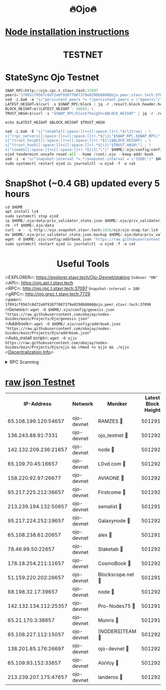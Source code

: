 <h1 align="center"> 🔥Ojo🔥</h1>

[Node installation instructions](https://github.com/obajay/nodes-Guides/tree/main/Projects/Ojo)
=

<h1 align="center"> TESTNET</h1>

# StateSync Ojo Testnet
```python
SNAP_RPC=http://ojo.rpc.t.stavr.tech:37097
peers="1f091cf9567c0d72a0f93877007379e0298b8860@ojo.peer.stavr.tech:37096"
sed -i.bak -e "s/^persistent_peers *=.*/persistent_peers = \"$peers\"/" $HOME/.ojo/config/config.toml
LATEST_HEIGHT=$(curl -s $SNAP_RPC/block | jq -r .result.block.header.height); \
BLOCK_HEIGHT=$((LATEST_HEIGHT - 100)); \
TRUST_HASH=$(curl -s "$SNAP_RPC/block?height=$BLOCK_HEIGHT" | jq -r .result.block_id.hash)

echo $LATEST_HEIGHT $BLOCK_HEIGHT $TRUST_HASH

sed -i.bak -E "s|^(enable[[:space:]]+=[[:space:]]+).*$|\1true| ; \
s|^(rpc_servers[[:space:]]+=[[:space:]]+).*$|\1\"$SNAP_RPC,$SNAP_RPC\"| ; \
s|^(trust_height[[:space:]]+=[[:space:]]+).*$|\1$BLOCK_HEIGHT| ; \
s|^(trust_hash[[:space:]]+=[[:space:]]+).*$|\1\"$TRUST_HASH\"| ; \
s|^(seeds[[:space:]]+=[[:space:]]+).*$|\1\"\"|" $HOME/.ojo/config/config.toml
ojod tendermint unsafe-reset-all --home /root/.ojo --keep-addr-book
sed -i -e "s/^snapshot-interval *=.*/snapshot-interval = \"1500\"/" $HOME/.ojo/config/app.toml
sudo systemctl restart ojod && journalctl -u ojod -f -o cat
```
# SnapShot (~0.4 GB) updated every 5 hours
```python
cd $HOME
apt install lz4
sudo systemctl stop ojod
cp $HOME/.ojo/data/priv_validator_state.json $HOME/.ojo/priv_validator_state.json.backup
rm -rf $HOME/.ojo/data
curl -o - -L http://ojo.snapshot.stavr.tech:1026/ojo/ojo-snap.tar.lz4 | lz4 -c -d - | tar -x -C $HOME/.ojo --strip-components 2
mv $HOME/.ojo/priv_validator_state.json.backup $HOME/.ojo/data/priv_validator_state.json
wget -O $HOME/.ojo/config/addrbook.json "https://raw.githubusercontent.com/obajay/nodes-Guides/main/Projects/Ojo/addrbook.json"
sudo systemctl restart ojod && journalctl -u ojod -f -o cat
```
 <h1 align="center"> Useful Tools</h1>

🔥EXPLORER🔥:        https://explorer.stavr.tech/Ojo-Devnet/staking        `Indexer "ON"` \
🔥API🔥:                     https://ojo.api.t.stavr.tech \
🔥RPC🔥:                    http://ojo.rpc.t.stavr.tech:37097              `Snapshot-interval = 100` \
🔥gRPC🔥:                  http://ojo.grpc.t.stavr.tech:7729 \
🔥peer🔥:                   `1f091cf9567c0d72a0f93877007379e0298b8860@ojo.peer.stavr.tech:37096` \
🔥Genesis🔥:    ```wget -O $HOME/.ojo/config/genesis.json "https://raw.githubusercontent.com/obajay/nodes-Guides/main/Projects/Ojo/genesis.json"``` \
🔥Addrbook🔥:    ```wget -O $HOME/.ojo/config/addrbook.json "https://raw.githubusercontent.com/obajay/nodes-Guides/main/Projects/Ojo/addrbook.json"``` \
🔥Auto_install script🔥: ```wget -O ojjo https://raw.githubusercontent.com/obajay/nodes-Guides/main/Projects/Ojo/ojjo && chmod +x ojjo && ./ojjo``` \
🔥[Decentralization Info](https://github.com/obajay/StateSync-snapshots/tree/main/Projects/Ojo/Decentralization)🔥



<details>
<summary>RPC Scanning</summary>

<h2 align="center"> We scan nodes in real time every 4 hours. And we provide the final result of RPC endpoints.
We cannot influence the operation of these nodes in any way. </h2>


```python
If Voting Power is higher than 0 --> then the Node is a validator of the network and may be subject to attack and be a potential threat to the chain.
```
```python
We marked such validators with a red symbol
```

</details>

[raw json Testnet](https://rpc-check.ojot.stavr.tech/ojot/rpc-ojot-result.json)
=


<table><tr><th>IP-Address</th><th>Network</th><th>Moniker</th><th>Latest Block Height</th><th>Earliest Block Height</th><th>Catching Up</th><th>Tx Index</th><th>Voting Power</th><th>Scan Time</th></tr><tr><td>65.108.199.120:54657</td><td>ojo-devnet</td><td>RAMZES 🔴</td><td>5012918</td><td>306156</td><td>False</td><td>on</td><td>15420</td><td>2024-01-18T00:17:40.029190489UTC</td></tr><tr><td>136.243.88.91:7331</td><td>ojo-devnet</td><td>ojo_testnet 🔴</td><td>5012920</td><td>308845</td><td>False</td><td>on</td><td>1000</td><td>2024-01-18T00:17:46.506516785UTC</td></tr><tr><td>142.132.209.236:21657</td><td>ojo-devnet</td><td>node 🔴</td><td>5012922</td><td>350001</td><td>False</td><td>on</td><td>1999</td><td>2024-01-18T00:18:02.477092517UTC</td></tr><tr><td>65.109.70.45:16657</td><td>ojo-devnet</td><td>L0vd.com 🔴</td><td>5012925</td><td>695918</td><td>False</td><td>off</td><td>998</td><td>2024-01-18T00:18:17.483882733UTC</td></tr><tr><td>158.220.92.97:26677</td><td>ojo-devnet</td><td>AVIAONE 🔴</td><td>5012921</td><td>2754001</td><td>False</td><td>on</td><td>19926</td><td>2024-01-18T00:17:57.151256341UTC</td></tr><tr><td>95.217.225.212:36657</td><td>ojo-devnet</td><td>Firstcome 🔴</td><td>5012920</td><td>2985946</td><td>False</td><td>on</td><td>13566</td><td>2024-01-18T00:17:46.207533743UTC</td></tr><tr><td>213.239.194.132:50657</td><td>ojo-devnet</td><td>semalist 🔴</td><td>5012918</td><td>3223522</td><td>False</td><td>on</td><td>21037</td><td>2024-01-18T00:17:40.360024896UTC</td></tr><tr><td>95.217.224.252:19657</td><td>ojo-devnet</td><td>Galaxynode 🔴</td><td>5012924</td><td>3685492</td><td>False</td><td>on</td><td>11888</td><td>2024-01-18T00:18:12.318538125UTC</td></tr><tr><td>65.108.238.61:20657</td><td>ojo-devnet</td><td>alex 🔴</td><td>5012918</td><td>4158001</td><td>False</td><td>on</td><td>11359</td><td>2024-01-18T00:17:39.662939975UTC</td></tr><tr><td>78.46.99.50:22657</td><td>ojo-devnet</td><td>Staketab 🔴</td><td>5012925</td><td>4254801</td><td>False</td><td>on</td><td>1276</td><td>2024-01-18T00:18:17.752120774UTC</td></tr><tr><td>178.18.254.211:11657</td><td>ojo-devnet</td><td>CosmoBook 🔴</td><td>5012923</td><td>4392001</td><td>False</td><td>off</td><td>1057</td><td>2024-01-18T00:18:04.976073937UTC</td></tr><tr><td>51.159.220.202:26657</td><td>ojo-devnet</td><td>Blockscope.net 🔴</td><td>5012918</td><td>4425001</td><td>False</td><td>on</td><td>1719</td><td>2024-01-18T00:17:39.335032032UTC</td></tr><tr><td>88.198.32.17:39657</td><td>ojo-devnet</td><td>node 🔴</td><td>5012923</td><td>4710001</td><td>False</td><td>on</td><td>86666</td><td>2024-01-18T00:18:07.643355796UTC</td></tr><tr><td>142.132.134.112:25357</td><td>ojo-devnet</td><td>Pro-Nodes75 🔴</td><td>5012919</td><td>4912919</td><td>False</td><td>on</td><td>24651</td><td>2024-01-18T00:17:43.342860428UTC</td></tr><tr><td>65.21.170.3:38657</td><td>ojo-devnet</td><td>Munris 🔴</td><td>5012919</td><td>4912919</td><td>False</td><td>off</td><td>20123</td><td>2024-01-18T00:17:45.831555955UTC</td></tr><tr><td>65.108.227.112:15057</td><td>ojo-devnet</td><td>[NODERS]TEAM 🔴</td><td>5012925</td><td>4912925</td><td>False</td><td>off</td><td>9999</td><td>2024-01-18T00:18:14.718345514UTC</td></tr><tr><td>138.201.85.176:26697</td><td>ojo-devnet</td><td>ojo-devnet 🔴</td><td>5012925</td><td>4912925</td><td>False</td><td>on</td><td>1000024000</td><td>2024-01-18T00:18:17.150232136UTC</td></tr><tr><td>65.109.93.152:33657</td><td>ojo-devnet</td><td>AlxVoy 🔴</td><td>5012922</td><td>4943001</td><td>False</td><td>on</td><td>4491415</td><td>2024-01-18T00:18:02.221978106UTC</td></tr><tr><td>213.239.207.175:47657</td><td>ojo-devnet</td><td>landeros 🔴</td><td>5012921</td><td>4967924</td><td>False</td><td>off</td><td>11083</td><td>2024-01-18T00:17:57.420321612UTC</td></tr></table>
